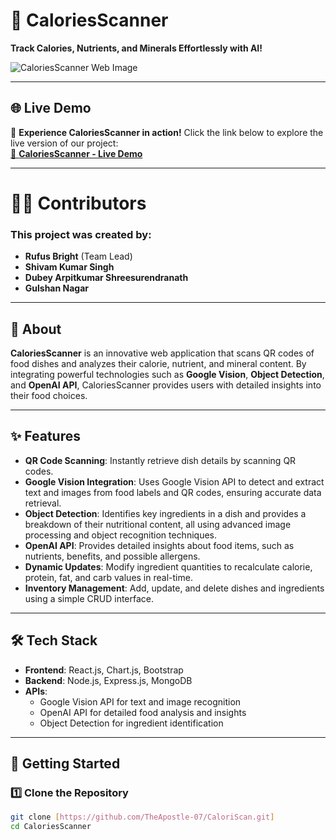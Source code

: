 # 🍴 CaloriesScanner  

**Track Calories, Nutrients, and Minerals Effortlessly with AI!**  

![CaloriesScanner Web Image](https://imgur.com/a/wa5NPiv)  


---

## 🌐 Live Demo  

🎉 **Experience CaloriesScanner in action!** Click the link below to explore the live version of our project:  
[🚀 **CaloriesScanner - Live Demo**](INSERT_YOUR_DEPLOY_LINK_HERE)  

---

# 👩‍💻 Contributors
### This project was created by:
- **Rufus Bright** (Team Lead)
- **Shivam Kumar Singh**
- **Dubey Arpitkumar Shreesurendranath**
- **Gulshan Nagar**

---

## 📖 About  

**CaloriesScanner** is an innovative web application that scans QR codes of food dishes and analyzes their calorie, nutrient, and mineral content. By integrating powerful technologies such as **Google Vision**, **Object Detection**, and **OpenAI API**, CaloriesScanner provides users with detailed insights into their food choices.  

---

## ✨ Features  

- **QR Code Scanning**: Instantly retrieve dish details by scanning QR codes.  
- **Google Vision Integration**: Uses Google Vision API to detect and extract text and images from food labels and QR codes, ensuring accurate data retrieval.  
- **Object Detection**: Identifies key ingredients in a dish and provides a breakdown of their nutritional content, all using advanced image processing and object recognition techniques.  
- **OpenAI API**: Provides detailed insights about food items, such as nutrients, benefits, and possible allergens.  
- **Dynamic Updates**: Modify ingredient quantities to recalculate calorie, protein, fat, and carb values in real-time.  
- **Inventory Management**: Add, update, and delete dishes and ingredients using a simple CRUD interface.  

---

## 🛠️ Tech Stack  

- **Frontend**: React.js, Chart.js, Bootstrap  
- **Backend**: Node.js, Express.js, MongoDB  
- **APIs**:  
  - Google Vision API for text and image recognition  
  - OpenAI API for detailed food analysis and insights  
  - Object Detection for ingredient identification  


---

## 🚀 Getting Started  

### 1️⃣ Clone the Repository  
```bash  
git clone [https://github.com/TheApostle-07/CaloriScan.git]
cd CaloriesScanner
